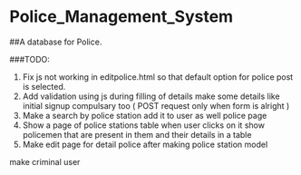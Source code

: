 # Police_Management_System
##A database for Police.


###TODO:
1. Fix js not working in editpolice.html so that default option for police post is selected.
2. Add validation using js during filling of details make some details like initial signup compulsary too
( POST request only when form is alright )
3. Make a search by police station add it to user as well police page
4. Show a page of police stations table when user clicks on it show policemen that are present in them and their details in a table
5. Make edit page for detail police after making police station model

make criminal user

